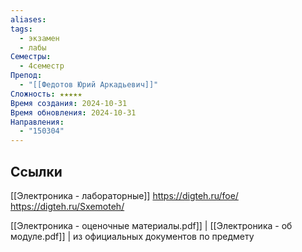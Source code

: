 ```yaml
---
aliases: 
tags:
  - экзамен
  - лабы
Семестры:
  - 4семестр
Препод:
  - "[[Федотов Юрий Аркадьевич]]"
Сложность: ★★★★★
Время создания: 2024-10-31
Время обновления: 2024-10-31
Направления:
  - "150304"
---
```


## Ссылки
[[Электроника - лабораторные]]
https://digteh.ru/foe/
https://digteh.ru/Sxemoteh/

[[Электроника - оценочные материалы.pdf]]   |
[[Электроника - об модуле.pdf]]                        | из официальных документов по предмету